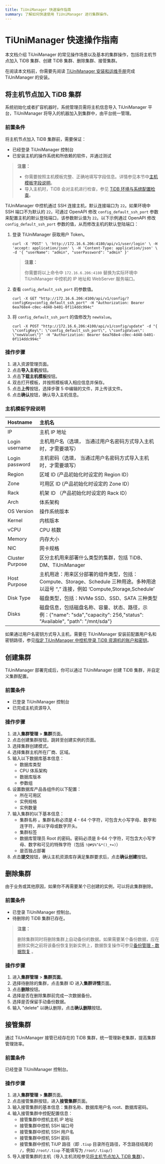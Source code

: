 ```yaml
---
title: TiUniManager 快速操作指南
summary: 了解如何快速使用 TiUniManager 进行集群操作。
---
```


# TiUniManager 快速操作指南

本文档介绍 TiUniManager 的常见操作场景以及基本的集群操作，包括将主机节点加入 TiDB 集群、创建 TiDB 集群、删除集群、接管集群。

在阅读本文档前，你需要先阅读 [TiUniManager 安装和运维手册](/tiunimanager/tiunimanager-install-and-maintain.md)完成 TiUniManager 的安装。

## 将主机节点加入 TiDB 集群

系统初始化或者扩容机器时，系统管理员需将主机信息导入 TiUniManager 平台，TiUniManager 将导入的机器加入到集群中，由平台统一管理。

### 前置条件

将主机节点加入 TiDB 集群前，需要保证：

- 已经登录 TiUniManager 控制台
- 已安装主机的操作系统和所依赖的软件，并通过测试

> **注意：**
>
> - 你需要按照主机模板完整、正确地填写字段信息。详情参见本节中[主机模板字段说明](#主机模板字段说明)。
> - 导入主机时，TiDB 会对主机进行检查，参见 [TiDB 环境与系统配置检查](/check-before-deployment.md)。

TiUniManager 中控机通过 SSH 连接主机，默认连接端口为 `22`。如果环境中 SSH 端口不为默认的 `22`，可通过 OpenAPI 修改 `config_default_ssh_port` 参数来配置主机的默认登陆端口，该参数默认值为 `22`。以下示例通过 OpenAPI 修改 `config_default_ssh_port` 参数的值，从而修改主机的默认登陆端口：

1. 登录 TiUniManager 获取用户 Token。

    
    ```shell
    curl -X 'POST' \ 'http://172.16.6.206:4180/api/v1/user/login' \ -H 'accept: application/json' \ -H 'Content-Type: application/json' \ -d '{ "userName": "admin", "userPassword": "admin" }'
    ```

    > **注意：**
    >
    > 你需要将以上命令中 `172.16.6.206:4180` 替换为实际环境中 TiUniManager 中控机的 IP 地址和 WebServer 服务端口。

2. 查看 `config_default_ssh_port` 的参数值。

    
    ```shell
    curl -X GET "http://172.16.6.206:4100/api/v1/config/?configKey=config_default_ssh_port" -H "Authorization: Bearer 6ea768e4-c0ec-4d48-b401-0f114ddc994c"
    ```

3. 将 `config_default_ssh_port` 的值修改为 `newValue`。

    
    ```shell
    curl -X POST "http://172.16.6.206:4100/api/v1/config/update" -d "{ \"configKey\": \"config_default_ssh_port\", \"configValue\": \"newValue\"}" -H "Authorization: Bearer 6ea768e4-c0ec-4d48-b401-0f114ddc994c"
    ```

### 操作步骤

1. 进入资源管理页面。
2. 点击**导入主机**按钮。
3. 点击**下载主机模板**按钮。
4. 双击打开模板，并按照模板填入相应信息并保存。
5. 点击**上传**按钮，选择步骤 5 中编辑的文件，并上传该文件。
6. 点击**确认**按钮，确认导入主机信息。

### 主机模板字段说明

| Hostname        | 主机名                                                       |
| :--------------- | :------------------------------------------------------------ |
| IP              | 主机 IP 地址                                                 |
| Login username  | 主机用户名（选填， 当通过用户名密码方式导入主机时，才需要填写） |
| Login password  | 主机密码（选填， 当通过用户名密码方式导入主机时，才需要填写） |
| Region          | 区域 ID  (产品初始化时设定的 Region ID）                     |
| Zone            | 可用区 ID (产品初始化时设定的 Zone ID）                      |
| Rack            | 机架 ID （产品初始化时设定的 Rack ID）                       |
| Arch            | 体系架构                                                     |
| OS Version      | 操作系统版本                                                 |
| Kernel          | 内核版本                                                     |
| vCPU            | CPU 核数                                                     |
| Memory          | 内存大小                                                     |
| NIC             | 网卡规格                                                     |
| Cluster Purpose | 区分主机用来部署什么类型的集群，包括 TiDB、DM、TiUniManager          |
| Host Purpose    | 主机用途：用来区分部署的组件类型，包括：Compute、Storage、Schedule 三种用途。多种用途以逗号 “,” 连接，例如 ‘Compute,Storage,Schedule’ |
| Disk Type       | 磁盘类型，包括：NVMe SSD、SSD、SATA 三种类型                 |
| Disks           | 磁盘信息，包括磁盘名称、容量、状态、路径，示例：{"name": "sda","capacity": 256,"status": "Available", "path": "/mnt/sda"} |

如果通过用户名密钥方式导入主机，需要在 TiUniManager 安装前配置用户名和密钥路径，参见[指定 TiUniManager 中控机登录 TiDB 资源机的账户和密钥](/tiunimanager/tiunimanager-install-and-maintain.md#指定-tiunimanager-中控机登录-tidb-资源机的帐户和密钥)。

## 创建集群

TiUniManager 部署完成后，你可以通过 TiUniManager 创建 TiDB 集群，并自定义集群配置。

### 前置条件

- 已登录 TiUniManager 控制台
- 已完成主机资源导入

### 操作步骤

1. 进入**集群管理** > **集群**页面。
2. 点击创建集群按钮，跳转至创建实例的页面。
3. 选择集群创建模式。
4. 选择集群主机所在厂商、区域。
5. 输入以下数据库基本信息：
    - 数据库类型
    - CPU 体系架构
    - 数据库版本
    - 参数组
6. 设置数据库产品各组件的以下配置：
    - 所在可用区
    - 实例规格
    - 实例数量
7. 输入集群的以下基本信息：
    - 集群名称 。集群名称必须是 4 - 64 个字符，可包含大小写字母、数字和连字符，并以字母或数字开头。
    - 集群标签
    - 数据库管理员 Root 的密码。密码必须是 8-64 个字符，可包含大小写字母、数字和可见的特殊字符（包括 `!@#$%^&*()_+=)`）
    - 是否独占部署
8. 点击**提交**按钮，确认主机资源库存满足集群要求后，点击**确认创建**按钮。

## 删除集群

由于业务或其他原因，如果你不再需要某个已创建的实例，可以将此集群删除。

### 前置条件

- 已登录 TiUniManager 控制台。
- 待删除的 TiDB 集群已存在。

> **注意：**
>
> 删除集群同时将删除集群上自动备份的数据。如果需要某个备份数据，应在删除实例之前将该备份恢复到新实例上，数据恢复操作可参见[备份管理 - 数据恢复](/tiunimanager/tiunimanager-manage-clusters.md#备份管理---数据恢复) 。

### 操作步骤

1. 进入**集群管理** > **集群页面**。
2. 选择待删除的集群，点击集群 ID 进入**集群详情**页面。
3. 点击**删除**按钮。
4. 选择是否在删除集群前完成一次数据备份。
5. 选择是否保留手动备份数据。
6. 输入 "delete" 以确认删除，点击**确认删除**按钮。

## 接管集群

通过 TiUniManager 接管已经存在的 TiDB 集群，统一管理新老集群，提高集群管理效率。

### 前置条件

已经登录 TiUniManager 控制台。

### 操作步骤

1. 进入**集群管理** > **集群**页面。
2. 点击接管集群按钮，进入**接管集群**页面。
3. 输入接管集群的基本信息：集群名称、数据库用户名 root、数据库密码。
4. 输入接管集群中控配配置信息：
    - 接管集群中控机主机 IP 地址
    - 接管集群中控机 SSH 端口号
    - 接管集群中控机 SSH 用户名
    - 接管集群中控机 SSH 密码
    - 接管集群中控机 TiUP 路径（即 `.tiup` 目录所在路径，不含路径结尾的 `/`，例如 `/root/.tiup` 不能填写为 `/root/.tiup/`）
5. 导入接管集群的主机（导入主机流程参见[将主机节点加入 TiDB 集群](#将主机节点加入-tidb-集群)）。